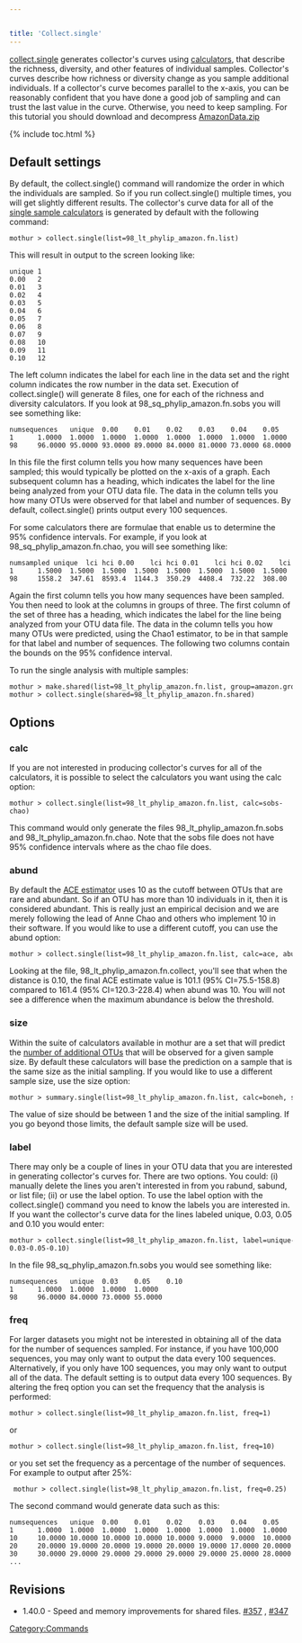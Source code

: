 ```yaml
---


title: 'Collect.single'
---
```

[collect.single](collect.single) generates collector\'s
curves using [calculators](calculators), that describe the
richness, diversity, and other features of individual samples.
Collector\'s curves describe how richness or diversity change as you
sample additional individuals. If a collector\'s curve becomes parallel
to the x-axis, you can be reasonably confident that you have done a good
job of sampling and can trust the last value in the curve. Otherwise,
you need to keep sampling. For this tutorial you should download and
decompress [AmazonData.zip](Media:AmazonData.zip)


{% include toc.html %}

## Default settings

By default, the collect.single() command will randomize the order in
which the individuals are sampled. So if you run collect.single()
multiple times, you will get slightly different results. The
collector\'s curve data for all of the [single sample
calculators](single_sample_calculators) is generated by
default with the following command:

    mothur > collect.single(list=98_lt_phylip_amazon.fn.list)

This will result in output to the screen looking like:

    unique 1
    0.00   2
    0.01   3
    0.02   4
    0.03   5
    0.04   6
    0.05   7
    0.06   8
    0.07   9
    0.08   10
    0.09   11
    0.10   12

The left column indicates the label for each line in the data set and
the right column indicates the row number in the data set. Execution of
collect.single() will generate 8 files, one for each of the richness and
diversity calculators. If you look at 98\_sq\_phylip\_amazon.fn.sobs you
will see something like:

    numsequences   unique  0.00    0.01    0.02    0.03    0.04    0.05    0.06    0.07    0.08    0.09    0.10
    1      1.0000  1.0000  1.0000  1.0000  1.0000  1.0000  1.0000  1.0000  1.0000  1.0000  1.0000  1.0000
    98     96.0000 95.0000 93.0000 89.0000 84.0000 81.0000 73.0000 68.0000 66.0000 59.0000 57.0000 55.0000

In this file the first column tells you how many sequences have been
sampled; this would typically be plotted on the x-axis of a graph. Each
subsequent column has a heading, which indicates the label for the line
being analyzed from your OTU data file. The data in the column tells you
how many OTUs were observed for that label and number of sequences. By
default, collect.single() prints output every 100 sequences.

For some calculators there are formulae that enable us to determine the
95% confidence intervals. For example, if you look at
98\_sq\_phylip\_amazon.fn.chao, you will see something like:

    numsampled unique  lci hci 0.00    lci hci 0.01    lci hci 0.02    lci hci 
    1      1.5000  1.5000  1.5000  1.5000  1.5000  1.5000  1.5000  1.5000  1.5000  1.5000  1.5000  1.5000
    98     1558.2  347.61  8593.4  1144.3  350.29  4408.4  732.22  308.00  1993.5  1255.7  288.40  6914.9

Again the first column tells you how many sequences have been sampled.
You then need to look at the columns in groups of three. The first
column of the set of three has a heading, which indicates the label for
the line being analyzed from your OTU data file. The data in the column
tells you how many OTUs were predicted, using the Chao1 estimator, to be
in that sample for that label and number of sequences. The following two
columns contain the bounds on the 95% confidence interval.

To run the single analysis with multiple samples:

    mothur > make.shared(list=98_lt_phylip_amazon.fn.list, group=amazon.groups)
    mothur > collect.single(shared=98_lt_phylip_amazon.fn.shared)

## Options

### calc

If you are not interested in producing collector\'s curves for all of
the calculators, it is possible to select the calculators you want using
the calc option:

    mothur > collect.single(list=98_lt_phylip_amazon.fn.list, calc=sobs-chao)

This command would only generate the files
98\_lt\_phylip\_amazon.fn.sobs and 98\_lt\_phylip\_amazon.fn.chao. Note
that the sobs file does not have 95% confidence intervals where as the
chao file does.

### abund

By default the [ACE estimator](ACE_estimator) uses 10 as the
cutoff between OTUs that are rare and abundant. So if an OTU has more
than 10 individuals in it, then it is considered abundant. This is
really just an empirical decision and we are merely following the lead
of Anne Chao and others who implement 10 in their software. If you would
like to use a different cutoff, you can use the abund option:

    mothur > collect.single(list=98_lt_phylip_amazon.fn.list, calc=ace, abund=5)

Looking at the file, 98\_lt\_phylip\_amazon.fn.collect, you\'ll see that
when the distance is 0.10, the final ACE estimate value is 101.1 (95%
CI=75.5-158.8) compared to 161.4 (95% CI=120.3-228.4) when abund was 10.
You will not see a difference when the maximum abundance is below the
threshold.

### size

Within the suite of calculators available in mothur are a set that will
predict the [number of additional
OTUs](Calculators#Estimates_of_number_of_additional_OTUs_observed_with_extra_sampling)
that will be observed for a given sample size. By default these
calculators will base the prediction on a sample that is the same size
as the initial sampling. If you would like to use a different sample
size, use the size option:

    mothur > summary.single(list=98_lt_phylip_amazon.fn.list, calc=boneh, size=50)

The value of size should be between 1 and the size of the initial
sampling. If you go beyond those limits, the default sample size will be
used.

### label

There may only be a couple of lines in your OTU data that you are
interested in generating collector\'s curves for. There are two options.
You could: (i) manually delete the lines you aren\'t interested in from
you rabund, sabund, or list file; (ii) or use the label option. To use
the label option with the collect.single() command you need to know the
labels you are interested in. If you want the collector\'s curve data
for the lines labeled unique, 0.03, 0.05 and 0.10 you would enter:

    mothur > collect.single(list=98_lt_phylip_amazon.fn.list, label=unique-0.03-0.05-0.10)

In the file 98\_sq\_phylip\_amazon.fn.sobs you would see something like:

    numsequences   unique  0.03    0.05    0.10
    1      1.0000  1.0000  1.0000  1.0000
    98     96.0000 84.0000 73.0000 55.0000

### freq

For larger datasets you might not be interested in obtaining all of the
data for the number of sequences sampled. For instance, if you have
100,000 sequences, you may only want to output the data every 100
sequences. Alternatively, if you only have 100 sequences, you may only
want to output all of the data. The default setting is to output data
every 100 sequences. By altering the freq option you can set the
frequency that the analysis is performed:

    mothur > collect.single(list=98_lt_phylip_amazon.fn.list, freq=1)

or

    mothur > collect.single(list=98_lt_phylip_amazon.fn.list, freq=10)

or you set set the frequency as a percentage of the number of sequences.
For example to output after 25%:

     mothur > collect.single(list=98_lt_phylip_amazon.fn.list, freq=0.25)

The second command would generate data such as this:

    numsequences   unique  0.00    0.01    0.02    0.03    0.04    0.05    0.06    0.07    0.08    0.09    0.10
    1      1.0000  1.0000  1.0000  1.0000  1.0000  1.0000  1.0000  1.0000  1.0000  1.0000  1.0000  1.0000
    10     10.0000 10.0000 10.0000 10.0000 10.0000 9.0000  9.0000  10.0000 9.0000  8.0000  10.0000 9.0000
    20     20.0000 19.0000 20.0000 19.0000 20.0000 19.0000 17.0000 20.0000 19.0000 15.0000 18.0000 19.0000
    30     30.0000 29.0000 29.0000 29.0000 29.0000 29.0000 25.0000 28.0000 27.0000 21.0000 25.0000 25.0000
    ...

## Revisions

-   1.40.0 - Speed and memory improvements for shared files.
    [\#357](https://github.com/mothur/mothur/issues/357) ,
    [\#347](https://github.com/mothur/mothur/issues/347)

[Category:Commands](Category:Commands)
